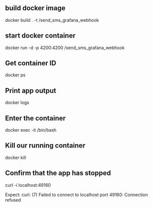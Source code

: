 ## build docker image

docker build . -t <your username>/send_sms_grafana_webhook

## start docker container

docker run -d -p 4200:4200 <your username>/send_sms_grafana_webhook

## Get container ID

docker ps

## Print app output

docker logs <container id>

## Enter the container

docker exec -it <container id> /bin/bash

## Kill our running container

docker kill <container id>

## Confirm that the app has stopped

curl -i localhost:49160

Expect: curl: (7) Failed to connect to localhost port 49160: Connection refused

